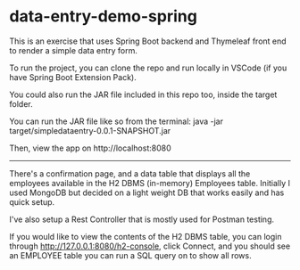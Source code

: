 # data-entry-demo-spring

This is an exercise that uses Spring Boot backend and Thymeleaf front end to render a simple data entry form.

To run the project, you can clone the repo and run locally in VSCode (if you have Spring Boot Extension Pack).

You could also run the JAR file included in this repo too, inside the target folder. 

You can run the JAR file like so from the terminal:
java -jar target/simpledataentry-0.0.1-SNAPSHOT.jar 

Then, view the app on http://localhost:8080

-----------------------
There's a confirmation page, and a data table that displays all the employees available in the H2 DBMS (in-memory) Employees table. Initially I used MongoDB but decided on a light weight DB that works easily and has quick setup.

I've also setup a Rest Controller that is mostly used for Postman testing.

If you would like to view the contents of the H2 DBMS table, you can login through http://127.0.0.1:8080/h2-console, click Connect, and you should see an EMPLOYEE table you can run a SQL query on to show all rows.